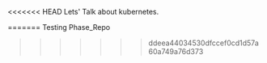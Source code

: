 <<<<<<< HEAD
Lets' Talk about kubernetes. 



=======
Testing Phase_Repo	
>>>>>>> ddeea44034530dfccef0cd1d57a60a749a76d373

